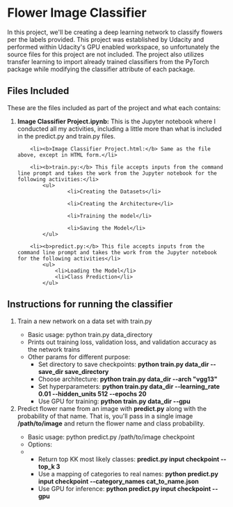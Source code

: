 
<h1>Flower Image Classifier</h1>
In this project, we'll be creating a deep learning network to classify flowers per the labels provided. This project was established by Udacity and performed within Udacity's GPU enabled workspace, so unfortunately the source files for this project are not included. The project also utilizes transfer learning to import already trained classifiers from the PyTorch package while modifying the classifier attribute of each package.




<h2>Files Included</h2>

These are the files included as part of the project and what each contains:
<ol>
        <li><b>Image Classifier Project.ipynb:</b> This is the Jupyter notebook where I conducted all my activities, including a little more than what is included in the predict.py and train.py files.</li>

        <li><b>Image Classifier Project.html:</b> Same as the file above, except in HTML form.</li>

        <li><b>train.py:</b> This file accepts inputs from the command line prompt and takes the work from the Jupyter notebook for the following activities:</li>
            <ul>
                    <li>Creating the Datasets</li>

                    <li>Creating the Architecture</li>

                    <li>Training the model</li>

                    <li>Saving the Model</li>
            </ul>

        <li><b>predict.py:</b> This file accepts inputs from the command line prompt and takes the work from the Jupyter notebook for the following activities</li>
            <ul>
                <li>Loading the Model</li>
                <li>Class Prediction</li>
            </ul>
</ol>




<h2>Instructions for running the classifier</h2>
<ol>
    <li>Train a new network on a data set with train.py</li>
            <ul>
                    <li>Basic usage: python train.py data_directory</li>
                    <li>Prints out training loss, validation loss, and validation accuracy as the network trains</li>
                    <li>Other params for different purpose:
                    <ul>
                        <li>Set directory to save checkpoints:  <b>python train.py data_dir --save_dir save_directory</b></li>
                        <li>Choose architecture:   <b>python train.py data_dir --arch "vgg13"</b></li>
                        <li>Set hyperparameters:   <b>python train.py data_dir --learning_rate 0.01 --hidden_units 512 --epochs 20</b></li>
                        <li>Use GPU for training:   <b>python train.py data_dir --gpu</b></li>
                    </ul>
            </ul>
    <li>Predict flower name from an image with <b>predict.py</b> along with the probability of that name. That is, you'll pass in a single image <b>/path/to/image</b> and return     the flower name   and class probability.</li>
        <ul>
            <li>Basic usage: python predict.py /path/to/image checkpoint</li>
            <li>Options:<li>
                <ul>
                    <li>Return top KK most likely classes: <b> predict.py input checkpoint --top_k 3</b></li>
                    <li>Use a mapping of categories to real names: <b>python predict.py input checkpoint --category_names cat_to_name.json</b></li>
                    <li>Use GPU for inference: <b>python predict.py input checkpoint --gpu</b></li>
                </ul>
        </ul>
</ol>
